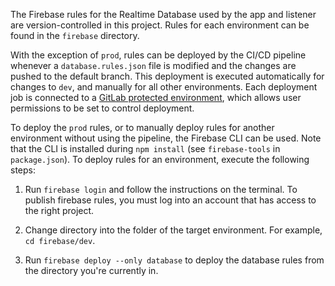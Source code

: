 <!--
SPDX-FileCopyrightText: Copyright 2022 Opal Health Informatics Group <info@opalmedapps.tld>

SPDX-License-Identifier: Apache-2.0
-->

The Firebase rules for the Realtime Database used by the app and listener are version-controlled in this project.
Rules for each environment can be found in the `firebase` directory.

With the exception of `prod`, rules can be deployed by the CI/CD pipeline whenever a `database.rules.json`
file is modified and the changes are pushed to the default branch.
This deployment is executed automatically for changes to `dev`, and manually for all other environments.
Each deployment job is connected to a [GitLab protected environment](https://docs.gitlab.com/ee/ci/environments/protected_environments.html),
which allows user permissions to be set to control deployment.

To deploy the `prod` rules, or to manually deploy rules for another environment without using the pipeline, the Firebase CLI can be used.
Note that the CLI is installed during `npm install` (see `firebase-tools` in `package.json`). To deploy rules for an
environment, execute the following steps:

1. Run `firebase login` and follow the instructions on the terminal. To publish firebase rules, you must log into
   an account that has access to the right project.

2. Change directory into the folder of the target environment. For example, `cd firebase/dev`.

3. Run `firebase deploy --only database` to deploy the database rules from the directory you're currently in.
